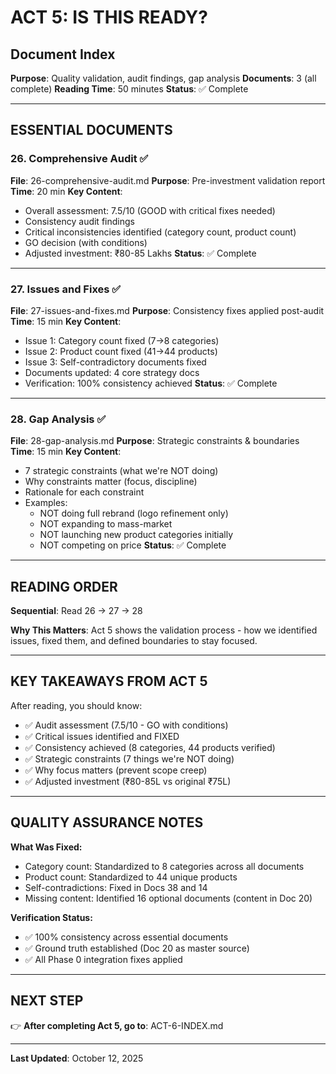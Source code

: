 # ACT 5: IS THIS READY?
## Document Index

**Purpose**: Quality validation, audit findings, gap analysis
**Documents**: 3 (all complete)
**Reading Time**: 50 minutes
**Status**: ✅ Complete

---

## ESSENTIAL DOCUMENTS

### 26. Comprehensive Audit ✅
**File**: 26-comprehensive-audit.md
**Purpose**: Pre-investment validation report
**Time**: 20 min
**Key Content**:
- Overall assessment: 7.5/10 (GOOD with critical fixes needed)
- Consistency audit findings
- Critical inconsistencies identified (category count, product count)
- GO decision (with conditions)
- Adjusted investment: ₹80-85 Lakhs
**Status**: ✅ Complete

---

### 27. Issues and Fixes ✅
**File**: 27-issues-and-fixes.md
**Purpose**: Consistency fixes applied post-audit
**Time**: 15 min
**Key Content**:
- Issue 1: Category count fixed (7→8 categories)
- Issue 2: Product count fixed (41→44 products)
- Issue 3: Self-contradictory documents fixed
- Documents updated: 4 core strategy docs
- Verification: 100% consistency achieved
**Status**: ✅ Complete

---

### 28. Gap Analysis ✅
**File**: 28-gap-analysis.md
**Purpose**: Strategic constraints & boundaries
**Time**: 15 min
**Key Content**:
- 7 strategic constraints (what we're NOT doing)
- Why constraints matter (focus, discipline)
- Rationale for each constraint
- Examples:
  - NOT doing full rebrand (logo refinement only)
  - NOT expanding to mass-market
  - NOT launching new product categories initially
  - NOT competing on price
**Status**: ✅ Complete

---

## READING ORDER

**Sequential**: Read 26 → 27 → 28

**Why This Matters**: Act 5 shows the validation process - how we identified issues, fixed them, and defined boundaries to stay focused.

---

## KEY TAKEAWAYS FROM ACT 5

After reading, you should know:
- ✅ Audit assessment (7.5/10 - GO with conditions)
- ✅ Critical issues identified and FIXED
- ✅ Consistency achieved (8 categories, 44 products verified)
- ✅ Strategic constraints (7 things we're NOT doing)
- ✅ Why focus matters (prevent scope creep)
- ✅ Adjusted investment (₹80-85L vs original ₹75L)

---

## QUALITY ASSURANCE NOTES

**What Was Fixed:**
- Category count: Standardized to 8 categories across all documents
- Product count: Standardized to 44 unique products
- Self-contradictions: Fixed in Docs 38 and 14
- Missing content: Identified 16 optional documents (content in Doc 20)

**Verification Status:**
- ✅ 100% consistency across essential documents
- ✅ Ground truth established (Doc 20 as master source)
- ✅ All Phase 0 integration fixes applied

---

## NEXT STEP

👉 **After completing Act 5, go to**: ACT-6-INDEX.md

---

**Last Updated**: October 12, 2025
